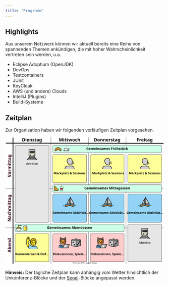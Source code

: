 ```yaml
---
title: "Programm"
---
```


## Highlights

Aus unserem Netzwerk können wir aktuell bereits eine Reihe von spannenden Themen ankündigen, die mit hoher Wahrscheinlichkeit vertreten sein werden, u.a.

* Eclipse Adoptium (OpenJDK)
* DevOps
* Testcontainers
* JUnit
* KeyCloak
* AWS (und andere) Clouds
* IntelliJ (Plugins)
* Build-Systeme

[//]: # (TODO Highlights festmachen)

## Zeitplan

Zur Organisation haben wir folgenden vorläufigen Zeitplan vorgesehen.

![JSail Zeitplan](jsail-programm.drawio.svg)

**Hinweis:** Der tägliche Zeitplan kann abhängig vom Wetter hinsichtlich der Unkonferenz-Blöcke und der [Segel](../segeln/)-Blöcke angepasst werden.